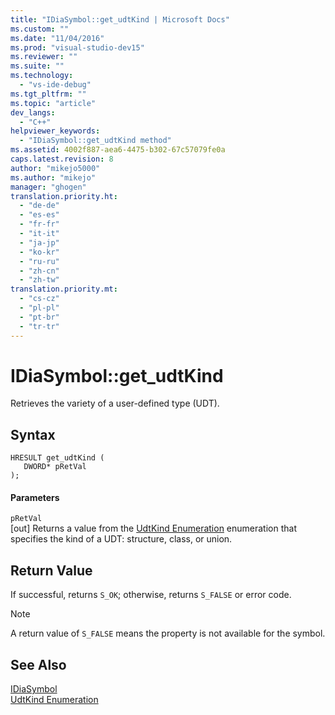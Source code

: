 ```yaml
---
title: "IDiaSymbol::get_udtKind | Microsoft Docs"
ms.custom: ""
ms.date: "11/04/2016"
ms.prod: "visual-studio-dev15"
ms.reviewer: ""
ms.suite: ""
ms.technology: 
  - "vs-ide-debug"
ms.tgt_pltfrm: ""
ms.topic: "article"
dev_langs: 
  - "C++"
helpviewer_keywords: 
  - "IDiaSymbol::get_udtKind method"
ms.assetid: 4002f887-aea6-4475-b302-67c57079fe0a
caps.latest.revision: 8
author: "mikejo5000"
ms.author: "mikejo"
manager: "ghogen"
translation.priority.ht: 
  - "de-de"
  - "es-es"
  - "fr-fr"
  - "it-it"
  - "ja-jp"
  - "ko-kr"
  - "ru-ru"
  - "zh-cn"
  - "zh-tw"
translation.priority.mt: 
  - "cs-cz"
  - "pl-pl"
  - "pt-br"
  - "tr-tr"
---
```

# IDiaSymbol::get_udtKind
Retrieves the variety of a user-defined type (UDT).  
  
## Syntax  
  
```cpp#  
HRESULT get_udtKind (   
   DWORD* pRetVal  
);  
```  
  
#### Parameters  
 `pRetVal`  
 [out] Returns a value from the [UdtKind Enumeration](../../debugger/debug-interface-access/udtkind.md) enumeration that specifies the kind of a UDT: structure, class, or union.  
  
## Return Value  
 If successful, returns `S_OK`; otherwise, returns `S_FALSE` or error code.  
  
> [!NOTE]
>  A return value of `S_FALSE` means the property is not available for the symbol.  
  
## See Also  
 [IDiaSymbol](../../debugger/debug-interface-access/idiasymbol.md)   
 [UdtKind Enumeration](../../debugger/debug-interface-access/udtkind.md)